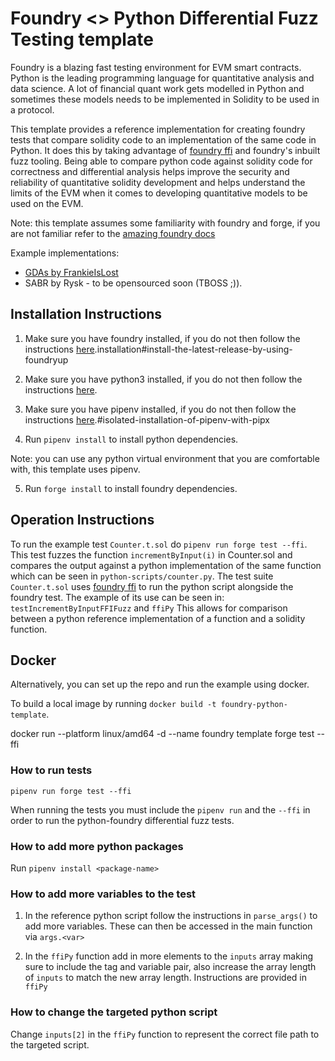 # Foundry <> Python Differential Fuzz Testing template

Foundry is a blazing fast testing environment for EVM smart contracts. Python is the leading programming language for quantitative analysis and data science. A lot of financial quant work gets modelled in Python and sometimes these models needs to be implemented in Solidity to be used in a protocol.

This template provides a reference implementation for creating foundry tests that compare solidity code to an implementation of the same code in Python. It does this by taking advantage of [foundry ffi](https://book.getfoundry.sh/forge/differential-ffi-testing?highlight=ffi#primer-the-ffi-cheatcode) and foundry's inbuilt fuzz tooling. Being able to compare python code against solidity code for correctness and differential analysis helps improve the security and reliability of quantitative solidity development and helps understand the limits of the EVM when it comes to developing quantitative models to be used on the EVM.

Note: this template assumes some familiarity with foundry and forge, if you are not familiar refer to the [amazing foundry docs](https://book.getfoundry.sh/)

Example implementations:

- [GDAs by FrankieIsLost](https://github.com/FrankieIsLost/gradual-dutch-auction/blob/master/src/test/ContinuousGDA.t.sol)
- SABR by Rysk - to be opensourced soon (TBOSS ;)).

## Installation Instructions

1. Make sure you have foundry installed, if you do not then follow the instructions [here](https://book.getfoundry.sh/getting-started/).installation#install-the-latest-release-by-using-foundryup

2. Make sure you have python3 installed, if you do not then follow the instructions [here](https://www.python.org/downloads/).

3. Make sure you have pipenv installed, if you do not then follow the instructions [here](https://pipenv.pypa.io/en/latest/install/).#isolated-installation-of-pipenv-with-pipx

4. Run ```pipenv install``` to install python dependencies.

Note: you can use any python virtual environment that you are comfortable with, this template uses pipenv.

5. Run ```forge install``` to install foundry dependencies.

## Operation Instructions

To run the example test ```Counter.t.sol``` do ```pipenv run forge test --ffi```. This test fuzzes the function ```incrementByInput(i)``` in Counter.sol and compares the output against a python implementation of the same function which can be seen in ```python-scripts/counter.py```. The test suite ```Counter.t.sol``` uses [foundry ffi](https://book.getfoundry.sh/forge/differential-ffi-testing?highlight=ffi#primer-the-ffi-cheatcode) to run the python script alongside the foundry test. The example of its use can be seen in: ```testIncrementByInputFFIFuzz``` and ```ffiPy``` This allows for comparison between a python reference implementation of a function and a solidity function.

## Docker

Alternatively, you can set up the repo and run the example using docker.

To build a local image by running ```docker build -t foundry-python-template```.


docker run --platform linux/amd64 -d --name  foundry  template forge test --ffi
### How to run tests

```pipenv run forge test --ffi```

When running the tests you must include the ```pipenv run``` and the ```--ffi``` in order to run the python-foundry differential fuzz tests.

### How to add more python packages

Run ```pipenv install <package-name>```

### How to add more variables to the test

1. In the reference python script follow the instructions in ```parse_args()``` to add more variables. These can then be accessed in the main function via ```args.<var>```

2. In the ```ffiPy``` function add in more elements to the ```inputs``` array making sure to include the tag and variable pair, also increase the array length of ```inputs``` to match the new array length. Instructions are provided in ```ffiPy```

### How to change the targeted python script

Change ```inputs[2]``` in the ```ffiPy``` function to represent the correct file path to the targeted script.
